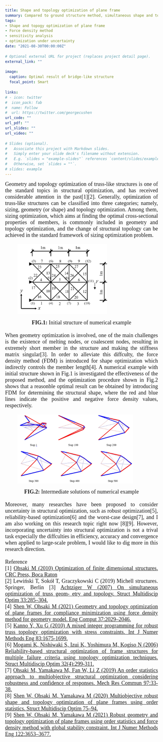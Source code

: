 ```yaml
---
title: Shape and topology optimization of plane frame
summary: Compared to ground structure method, simultaneous shape and topology optimization can start from a rather sparse initial structure where not all the possible connections among the nodes are needed.
tags:
- Shape and topogy optimization of plane frame
- Force density method
- sensitivity analysis
- optimization under uncertainty
date: "2021-08-30T00:00:00Z"

# Optional external URL for project (replaces project detail page).
external_link: ""

image:
  caption: Optimal result of bridge-like structure
  focal_point: Smart

links:
# - icon: twitter
#  icon_pack: fab
#  name: Follow
#  url: https://twitter.com/georgecushen
url_code: ""
url_pdf: ""
url_slides: ""
url_video: ""

# Slides (optional).
#   Associate this project with Markdown slides.
#   Simply enter your slide deck's filename without extension.
#   E.g. `slides = "example-slides"` references `content/slides/example-slides.md`.
#   Otherwise, set `slides = ""`.
# slides: example
---
```

<font size="4" font face = "Times New Roman">
<DIV align="justify">
  Geometry and topology optimization of truss-like structures is one of the standard topics in structural optimization, and has received considerable attention in the past[1][2]. Generally, optimization of truss-like structures can be classified into three categories; namely, sizing, geometry (or shape) and topology optimization. Among them, sizing optimization, which aims at finding the optimal cross-sectional properties of members, is commonly included in geometry and topology optimization, and the change of structural topology can be achieved in the standard framework of sizing optimization problem. <br/>
  <figure class="half" style="display:flex; align-items: flex-end">
    <img src="ShapeTopo-2.png" style ="width: 70%; height: 70%"> 
  </figure>
  <DIV align="CENTER">
    <b>FIG.1:</b> Initial structure of numerical example
  </DIV>
  <br/>
  When geometry optimization is involved, one of the main challenges is the existence of melting nodes, or coalescent nodes, resulting in extremely short member in the structure and making the stiffness matrix singular[3]. In order to alleviate this diffculty, the force density method (FDM) is introduced for shape optimization which indirectly controls the member length[4]. A numerical example with initial structure shown in Fig.1 is investigated the effectiveness of the proposed method, and the optimization procedure shown in Fig.2 shows that a reasonble optimal result can be obtained by introducing FDM for determining the structural shape, where the red and blue lines indicate the positive and negative force density values, respectively.
  
  <figure class="half" style="display:flex; align-items: flex-end">
    <img src="ShapeTopo-1.jpg" style ="width: 90%; height: 90%"> 
  </figure>
  <DIV align="CENTER">
    <b>FIG.2:</b> Intermediate solutions of numerical example
  </DIV> 
  <br/>
  Moreover, many researches have been proposed to consider uncertainty in structural optimization, such as robust optimization[5], reliability-based optimization[6] and the worst-case design[7], and I am also working on this research topic right now [8][9]. However, incorporating uncertainty into structural optimization is not a trival task expecially the diffculties in efficiency, accuracy and convergence when applied to large-scale problem, I would like to dig more in this research direction.<br/>
  <br/>
  Reference<br/>
  [1] <a href="https://www.runoob.com/" target="_blank" rel="noopener noreferrer">Ohsaki M (2010) Optimization of finite dimensional structures. CRC Press, Boca Raton</a><br/>
  [2] Lewiński T, Sokół T, Graczykowski C (2019) Michell structures. Springer, Berlin
  [3] <a href="https://www.springer.com/gp/book/9783319951799" target="_blank" rel="noopener noreferrer">Achtziger W (2007) On simultaneous optimization of truss geom- etry and topology. Struct Multidiscip Optim 33:285–304.</a><br/>
  [4] <a href="https://link.springer.com/article/10.1007/s00366-019-00923-w" target="_blank" rel="noopener noreferrer">Shen W, Ohsaki M (2021) Geometry and topology optimization of plane frames for compliance minimization using force density method for geometry model. Eng Comput 37:2029–2046.</a><br/>
  [5] <a href="https://onlinelibrary.wiley.com/doi/abs/10.1002/nme.2871" target="_blank" rel="noopener noreferrer">Kanno Y, Xu G (2010) A mixed integer programming for robust truss topology optimization with stress constraints. Int J Numer Methods Eng 83:1675-1699.</a><br/>
  [6] <a href="https://link.springer.com/article/10.1007%2Fs00158-006-0039-5" target="_blank" rel="noopener noreferrer">Mogami K, Nishiwaki S, Izui K, Yoshimura M, Kogiso N (2006) Reliability-based structural optimization of frame structures for multiple failure criteria using topology optimization techniques. Struct Multidiscip Optim 32(4):299-311.</a><br/> 
  [7] <a href="https://www.sciencedirect.com/science/article/abs/pii/S0093641318305986?via%3Dihub" target="_blank" rel="noopener noreferrer">Ohsaki M, Yamakawa M, Fan W, Li Z (2019) An order statistics approach to multiobjective structural optimization considering robustness and confidence of responses. Mech Res Commun 97:33-38.</a><br/> 
  [8] <a href="https://link.springer.com/article/10.1007/s00158-020-02663-8" target="_blank" rel="noopener noreferrer">Shen W, Ohsaki M, Yamakawa M (2020) Multiobjective robust shape and topology optimization of plane frames using order statistics. Struct Multidiscip Optim 75–94.</a><br/> 
  [9] <a href="https://onlinelibrary.wiley.com/doi/full/10.1002/nme.6676" target="_blank" rel="noopener noreferrer">Shen W, Ohsaki M, Yamakawa M (2021) Robust geometry and topology optimization of plane frames using order statistics and force density method with global stability constraint. Int J Numer Methods Eng 122:3653–3677.</a><br/>  


</DIV>  




